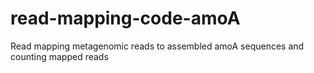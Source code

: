 # read-mapping-code-amoA
Read mapping metagenomic reads to assembled amoA sequences and counting mapped reads
